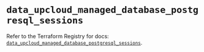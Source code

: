 # `data_upcloud_managed_database_postgresql_sessions`

Refer to the Terraform Registry for docs: [`data_upcloud_managed_database_postgresql_sessions`](https://registry.terraform.io/providers/upcloudltd/upcloud/5.0.2/docs/data-sources/managed_database_postgresql_sessions).
